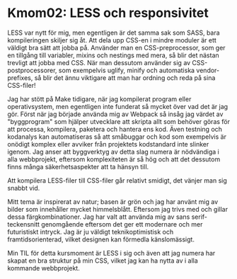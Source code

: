 ---
---
# Kmom02: LESS och responsivitet

LESS var nytt för mig, men egentligen är det samma sak som SASS, bara kompileringen
skiljer sig åt. Att dela upp CSS-en i mindre moduler är ett väldigt bra sätt att
jobba på. Använder man en CSS-preprocessor, som ger en tillgång till
variabler, mixins och nestings med mera, så blir det nästan trevligt att jobba med
CSS. När man dessutom använder sig av CSS-postprocessorer, som exempelvis uglify,
minify och automatiska vendor-prefixes, så blir det ännu viktigare att man har
ordning och reda på sina CSS-filer!

Jag har stött på Make tidigare, när jag kompilerat program eller operativsystem, men
egentligen inte funderat så mycket över vad det är jag gör. Först när jag började
använda mig av Webpack så insåg jag värdet av "byggprogram" som hjälper utvecklare
att skripta allt som behöver göras för att processa, kompilera, paketera och hantera
ens kod. Även testning och kodanalys kan automatiseras så att småbuggar och kod som
exempelvis är onödigt komplex eller avviker från projektets kodstandard inte slinker
igenom. Jag anser att byggverktyg av detta slag numera är nödvändiga i alla webbprojekt,
eftersom komplexiteten är så hög och att det dessutom finns många säkerhetsaspekter
att ta hänsyn till.

Att kompilera LESS-filer till CSS-filer går relativt smidigt, det vänjer man sig
snabbt vid.

Mitt tema är inspirerat av natur; basen är grön och jag har använt mig av bilder som
innehåller mycket himmelsblått. Eftersom jag trivs med och gillar dessa färgkombinationer. Jag har valt att använda mig av sans serif-teckensnitt genomgående
eftersom det ger ett modernare och mer futuristiskt intryck. Jag är ju väldigt
teknikoptimistisk och framtidsorienterad, vilket designen kan förmedla känslomässigt.

Min TIL för detta kursmoment är LESS i sig och även att jag numera har skapat en bra
struktur på min CSS, vilket jag kan ha nytta av i alla kommande webbprojekt.
